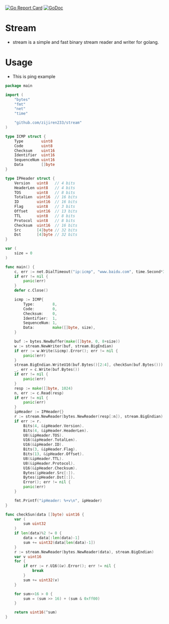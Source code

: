 [![Go Report Card](https://goreportcard.com/badge/github.com/zijiren233/stream)](https://goreportcard.com/report/github.com/zijiren233/stream)
[![GoDoc](https://godoc.org/github.com/zijiren233/stream?status.svg)](https://godoc.org/github.com/zijiren233/stream)
    
# Stream

- stream is a simple and fast binary stream reader and writer for golang.

# Usage

- This is ping example

```go
package main

import (
	"bytes"
	"fmt"
	"net"
	"time"

	"github.com/zijiren233/stream"
)

type ICMP struct {
	Type        uint8
	Code        uint8
	Checksum    uint16
	Identifier  uint16
	SequenceNum uint16
	Data        []byte
}

type IPHeader struct {
	Version   uint8   // 4 bits
	HeaderLen uint8   // 4 bits
	TOS       uint8   // 8 bits
	TotalLen  uint16  // 16 bits
	ID        uint16  // 16 bits
	Flag      uint8   // 3 bits
	Offset    uint16  // 13 bits
	TTL       uint8   // 8 bits
	Protocol  uint8   // 8 bits
	Checksum  uint16  // 16 bits
	Src       [4]byte // 32 bits
	Dst       [4]byte // 32 bits
}

var (
	size = 0
)

func main() {
	c, err := net.DialTimeout("ip:icmp", "www.baidu.com", time.Second*3)
	if err != nil {
		panic(err)
	}
	defer c.Close()

	icmp := ICMP{
		Type:        8,
		Code:        0,
		Checksum:    0,
		Identifier:  1,
		SequenceNum: 1,
		Data:        make([]byte, size),
	}

	buf := bytes.NewBuffer(make([]byte, 0, 8+size))
	w := stream.NewWriter(buf, stream.BigEndian)
	if err := w.Write(&icmp).Error(); err != nil {
		panic(err)
	}
	stream.BigEndian.WriteU16(buf.Bytes()[2:4], checkSun(buf.Bytes()))
	_, err = c.Write(buf.Bytes())
	if err != nil {
		panic(err)
	}
	resp := make([]byte, 1024)
	n, err := c.Read(resp)
	if err != nil {
		panic(err)
	}
	ipHeader := IPHeader{}
	r := stream.NewReader(bytes.NewReader(resp[:n]), stream.BigEndian)
	if err := r.
		Bits(4, &ipHeader.Version).
		Bits(4, &ipHeader.HeaderLen).
		U8(&ipHeader.TOS).
		U16(&ipHeader.TotalLen).
		U16(&ipHeader.ID).
		Bits(3, &ipHeader.Flag).
		Bits(13, &ipHeader.Offset).
		U8(&ipHeader.TTL).
		U8(&ipHeader.Protocol).
		U16(&ipHeader.Checksum).
		Bytes(ipHeader.Src[:]).
		Bytes(ipHeader.Dst[:]).
		Error(); err != nil {
		panic(err)
	}

	fmt.Printf("ipHeader: %+v\n", ipHeader)
}

func checkSun(data []byte) uint16 {
	var (
		sum uint32
	)
	if len(data)%2 != 0 {
		data = data[:len(data)-1]
		sum += uint32(data[len(data)-1])
	}
	r := stream.NewReader(bytes.NewReader(data), stream.BigEndian)
	var v uint16
	for {
		if err := r.U16(&v).Error(); err != nil {
			break
		}
		sum += uint32(v)
	}

	for sum>>16 > 0 {
		sum = (sum >> 16) + (sum & 0xff00)
	}

	return uint16(^sum)
}
```